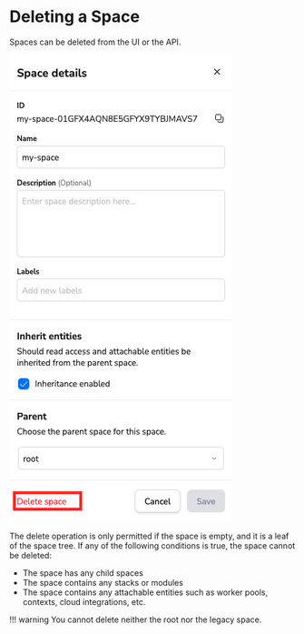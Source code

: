 # Deleting a Space

Spaces can be deleted from the UI or the API.

![](<../../assets/screenshots/spaces-delete.png>)

The delete operation is only permitted if the space is empty, and it is a leaf of the space tree.
If any of the following conditions is true, the space cannot be deleted:

- The space has any child spaces
- The space contains any stacks or modules
- The space contains any attachable entities such as worker pools, contexts, cloud integrations, etc.


!!! warning
    You cannot delete neither the root nor the legacy space.
